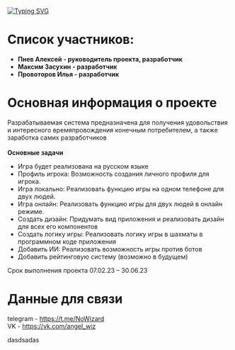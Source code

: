 [![Typing SVG](https://readme-typing-svg.demolab.com?font=Fira+Code&weight=600&height=80&size=40&duration=3000&pause=1000&color=07477C&center=true&width=1200&lines=Play+Chess+mobile+game)](https://git.io/typing-svg)
# Список участников:<br>
- **Пнев Алексей - руководитель проекта, разработчик**
- **Максим Засухин - разработчик**
- **Провоторов Илья - разработчик**
# Основная информация о проекте
Разрабатываемая система предназначена для получения удовольствия и интересного времяпровождения конечным потребителем, а также заработка самих разработчиков<br><br>
**Основные задачи**
- Игра будет реализована на русском языке<br>
- Профиль игрока:
Возможность создания личного профиля для игрока. 
- Игра локально:
Реализовать функцию игры на одном телефоне для двух людей.
- Игра онлайн:
Реализовать функцию игры для двух людей в онлайн режиме. 
- Создать дизайн:
Придумать вид приложения и реализовать дизайн для всех его компонентов 
- Создать логику игры:
Реализовать логику игры в шахматы в программном коде приложения
- Добавить ИИ:
Реализовать возможность игры против ботов
- Добавить рейтинговую систему (возможно в будущем)

Срок выполнения проекта 07.02.23 – 30.06.23
# Данные для связи
telegram - https://t.me/NoWizard<br>
VK - https://vk.com/angel_wiz

 dasdsadas